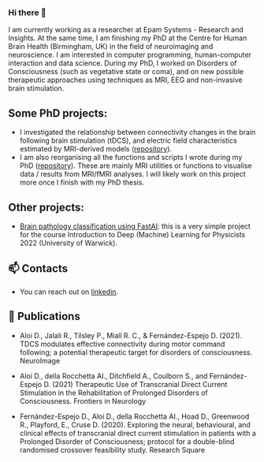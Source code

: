 ### Hi there 👋

I am currently working as a researcher at Epam Systems - Research and Insights. At the same time, I am finishing my PhD at the Centre for Human Brain Health (Birmingham, UK) in the field of neuroimaging and neuroscience. I am interested in computer programming, human-computer interaction and data science. During my PhD, I worked on Disorders of Consciousness (such as vegetative state or coma), and on new possible therapeutic approaches using techniques as MRI, EEG and non-invasive brain stimulation. 

## Some PhD projects:
- I investigated the relationship between connectivity changes in the brain following brain stimulation (tDCS), and electric field characteristics estimated by MRI-derived models ([repository](https://github.com/Davi93/wp1_2_roast)). 
- I am also reorganising all the functions and scripts I wrote during my PhD ([repository](https://github.com/Davi93/mri_scripts)). These are mainly MRI utilities or functions to visualise data / results from MRI/fMRI analyses. I will likely work on this project more once I finish with my PhD thesis.

## Other projects:
- [Brain pathology classification using FastAI](https://github.com/Davi93/idmlp_project): this is a very simple project for the course Introduction to Deep (Machine) Learning for Physicists 2022 (University of Warwick).


## 📫 Contacts
- You can reach out on [linkedin](https://www.linkedin.com/in/davide-aloi-841285160/).

## :newspaper: Publications

- Aloi D., Jalali R., Tilsley P., Miall R. C., & Fernández-Espejo D. (2021). TDCS modulates effective connectivity during motor command following;
a potential therapeutic target for disorders of consciousness. NeuroImage

- Aloi D., della Rocchetta AI., Ditchfield A., Coulborn S., and Fernández-Espejo D. (2021) Therapeutic Use of Transcranial Direct Current
Stimulation in the Rehabilitation of Prolonged Disorders of Consciousness. Frontiers in Neurology

- Fernández-Espejo D., Aloi D., della Rocchetta AI., Hoad D., Greenwood R., Playford, E., Cruse D. (2020). Exploring the neural, behavioural,
and clinical effects of transcranial direct current stimulation in patients with a Prolonged Disorder of Consciousness; protocol for a
double-blind randomised crossover feasibility study. Research Square

<!--

**Davi93/Davi93** is a ✨ _special_ ✨ repository because its `README.md` (this file) appears on your GitHub profile.

Here are some ideas to get you started:

- 
- 🌱 I’m currently learning ...
- 👯 I’m looking to collaborate on ...
- 🤔 I’m looking for help with ...
- 💬 Ask me about ...
- 📫 How to reach me: ...
- 😄 Pronouns: ...
- ⚡ Fun fact: ...
-->
